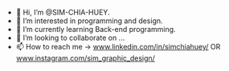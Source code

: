 - 👋 Hi, I’m @SIM-CHIA-HUEY.
- 👀 I’m interested in programming and design.
- 🌱 I’m currently learning Back-end programming.
- 💞️ I’m looking to collaborate on ...
- 📫 How to reach me -> www.linkedin.com/in/simchiahuey/ OR www.instagram.com/sim_graphic_design/

<!---
SIM-CHIA-HUEY/SIM-CHIA-HUEY is a ✨ special ✨ repository because its `README.md` (this file) appears on your GitHub profile.
You can click the Preview link to take a look at your changes.
--->
